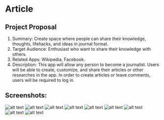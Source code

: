 # Article
## Project Proposal

1.	Summary: Create space where people can share their knowledge, thoughts, lifehacks, and ideas in journal format.
2.	Target Audience: Enthusiast who want to share their knowledge with others.
3.	Related Apps: Wikipedia, Facebook.
4.	Description: This app will allow any person to become a journalist. Users will be able to create, customize, and share their articles or other researches in the app. In order to create articles or leave comments, users will be required to log in.

## Screenshots:

![alt text](https://github.com/LeoXander/Article/blob/main/Screenshots/feed.png?raw=true)
![alt text](https://github.com/LeoXander/Article/blob/main/Screenshots/read.png?raw=true)
![alt text](https://github.com/LeoXander/Article/blob/main/Screenshots/compose.png?raw=true)
![alt text](https://github.com/LeoXander/Article/blob/main/Screenshots/style.png?raw=true)
![alt text](https://github.com/LeoXander/Article/blob/main/Screenshots/title.png?raw=true)
![alt text](https://github.com/LeoXander/Article/blob/main/Screenshots/comment.png?raw=true)
![alt text](https://github.com/LeoXander/Article/blob/main/Screenshots/comment2.png?raw=true)
![alt text](https://github.com/LeoXander/Article/blob/main/Screenshots/read2.png?raw=true)
![alt text](https://github.com/LeoXander/Article/blob/main/Screenshots/read3.png?raw=true)
